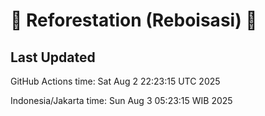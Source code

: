 
# 🌳 Reforestation (Reboisasi) 🌲

## Last Updated

GitHub Actions time: Sat Aug  2 22:23:15 UTC 2025

Indonesia/Jakarta time: Sun Aug  3 05:23:15 WIB 2025
